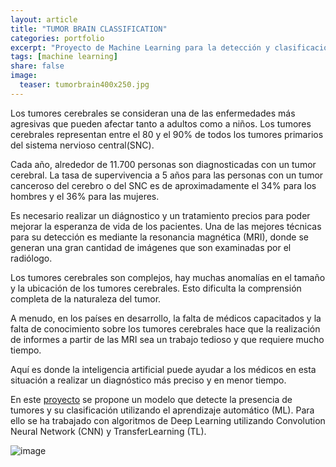 ```yaml
---
layout: article
title: "TUMOR BRAIN CLASSIFICATION"
categories: portfolio
excerpt: "Proyecto de Machine Learning para la detección y clasificación de tumores cerebrales analizando imágenes de resonancia magnética (MRI)"
tags: [machine learning]
share: false
image:
  teaser: tumorbrain400x250.jpg
---
```


Los tumores cerebrales se consideran una de las enfermedades más agresivas que pueden afectar tanto a adultos como a niños. Los tumores cerebrales representan entre el 80 y el 90% de todos los tumores primarios del sistema nervioso central(SNC).


Cada año, alrededor de 11.700 personas son diagnosticadas con un tumor cerebral. La tasa de supervivencia a 5 años para las personas con un tumor canceroso del cerebro o del SNC es de aproximadamente el 34% para los hombres y el 36% para las mujeres. 

Es necesario realizar un diágnostico y un tratamiento precios para poder mejorar la esperanza de vida de los pacientes. Una de las mejores técnicas para su detección es mediante la resonancia magnética
(MRI), donde se generan una gran cantidad de imágenes que son examinadas por el radiólogo.

Los tumores cerebrales son complejos, hay muchas anomalías en el tamaño y la ubicación de los tumores cerebrales. Esto dificulta la comprensión completa de la naturaleza del tumor. 

A menudo, en los países en desarrollo, la falta de médicos capacitados y la falta de conocimiento sobre los tumores cerebrales hace que la realización de informes a partir de las MRI sea un trabajo tedioso y que requiere mucho tiempo. 

Aquí es donde la inteligencia artificial puede ayudar a los médicos en esta situación a realizar un diagnóstico más preciso y en menor tiempo.

En este [proyecto](https://github.com/Cristina-MG/Brain-Tumor-) se propone un modelo que detecte la presencia de tumores y su clasificación utilizando el aprendizaje automático (ML). Para ello se ha trabajado con algoritmos de Deep Learning utilizando Convolution Neural Network (CNN) y TransferLearning (TL).

![image](/Portfolio/images/ML_MODELO.jpg)


